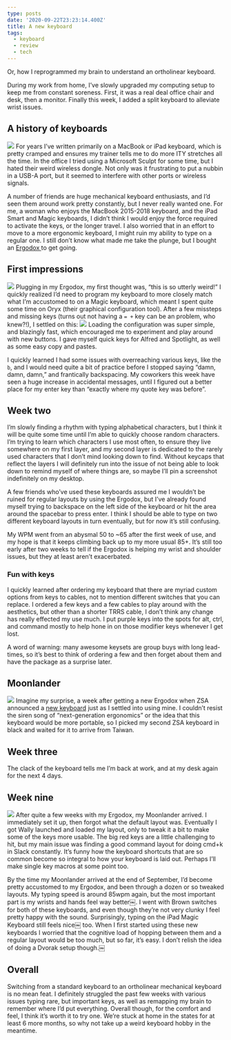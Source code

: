 ```yaml
---
type: posts
date: '2020-09-22T23:23:14.400Z'
title: A new keyboard
tags:
  - keyboard
  - review
  - tech
---
```


Or, how I reprogrammed my brain to understand an ortholinear keyboard.

During my work from home, I’ve slowly upgraded my computing setup to keep me from constant soreness. First, it was a real deal office chair and desk, then a monitor. Finally this week, I added a split keyboard to alleviate wrist issues.

## A history of keyboards
![](/photos/keyboardhistory.jpg)
For years I’ve written primarily on a MacBook or iPad keyboard, which is pretty cramped and ensures my trainer tells me to do more ITY stretches all the time. In the office I tried using a Microsoft Sculpt for some time, but I hated their weird wireless dongle. Not only was it frustrating to put a nubbin in a USB-A port, but it seemed to interfere with other ports or wireless signals.

A number of friends are huge mechanical keyboard enthusiasts, and I’d seen them around work pretty constantly, but I never really wanted one. For me, a woman who enjoys the MacBook 2015-2018 keyboard, and the iPad Smart and Magic keyboards, I didn’t think I would enjoy the force required to activate the keys, or the longer travel. I also worried that in an effort to move to a more ergonomic keyboard, I might ruin my ability to type on a regular one. I still don’t know what made me take the plunge, but I bought an [Ergodox ](https://ergodox-ez.com) to get going.

## First impressions
![](/photos/ergodox.jpg)
Plugging in my Ergodox, my first thought was, “this is so utterly weird!” I quickly realized I’d need to program my keyboard to more closely match what I’m accustomed to on a Magic keyboard, which meant I spent quite some time on Oryx (their graphical configuration tool). After a few missteps and missing keys (turns out not having a `= +` key can be an problem, who knew?!), I settled on this:
![](/photos/ergodoxlayout.jpg)
Loading the configuration was super simple, and blazingly fast, which encouraged me to experiment and play around with new buttons. I gave myself quick keys for Alfred and Spotlight, as well as some easy copy and pastes.

I quickly learned I had some issues with overreaching various keys, like the `b`, and I would need quite a bit of practice before I stopped saying “damn, damn, damn,” and frantically backspacing. My coworkers this week have seen a huge increase in accidental messages, until I figured out a better place for my enter key than “exactly where my quote key was before”.

## Week two

I’m slowly finding a rhythm with typing alphabetical characters, but I think it will be quite some time until I’m able to quickly choose random characters. I’m trying to learn which characters I use most often, to ensure they live somewhere on my first layer, and my second layer is dedicated to the rarely used characters that I don’t mind looking down to find. Without keycaps that reflect the layers I will definitely run into the issue of not being able to look down to remind myself of where things are, so maybe I’ll pin a screenshot indefinitely on my desktop.

A few friends who’ve used these keyboards assured me I wouldn’t be ruined for regular layouts by using the Ergodox, but I’ve already found myself trying to backspace on the left side of the keyboard or hit the area around the spacebar to press enter. I think I should be able to type on two different keyboard layouts in turn eventually, but for now it’s still confusing.

My WPM went from an abysmal 50 to ~65 after the first week of use, and my hope is that it keeps climbing back up to my more usual 85+. It’s still too early after two weeks to tell if the Ergodox is helping my wrist and shoulder issues, but they at least aren’t exacerbated.

### Fun with keys

I quickly learned after ordering my keyboard that there are myriad custom options from keys to cables, not to mention different switches that you can replace. I ordered a few keys and a few cables to play around with the aesthetics, but other than a shorter TRRS cable, I don’t think any change has really effected my use much. I put purple keys into the spots for alt, ctrl, and command mostly to help hone in on those modifier keys whenever I get lost.

A word of warning: many awesome keysets are group buys with long lead-times, so it’s best to think of ordering a few and then forget about them and have the package as a surprise later.

## Moonlander
![](/photos/moonlanderlayout.jpg)
Imagine my surprise, a week after getting a new Ergodox when ZSA announced a [new keyboard](https://www.zsa.io/moonlander/) just as I settled into using mine. I couldn’t resist the siren song of “next-generation ergonomics” or the idea that this keyboard would be more portable, so I picked my second ZSA keyboard in black and waited for it to arrive from Taiwan.

## Week three

The clack of the keyboard tells me I’m back at work, and at my desk again for the next 4 days.

## Week nine
![](/photos/moonlander.jpg)
After quite a few weeks with my Ergodox, my Moonlander arrived. I immediately set it up, then forgot what the default layout was. Eventually I got Wally launched and loaded my layout, only to tweak it a bit to make some of the keys more usable. The big red keys are a little challenging to hit, but my main issue was finding a good command layout for doing cmd+k in Slack constantly. It’s funny how the keyboard shortcuts that are so common become so integral to how your keyboard is laid out. Perhaps I’ll make single key macros at some point too.

By the time my Moonlander arrived at the end of September, I’d become pretty accustomed to my Ergodox, and been through a dozen or so tweaked layouts. My typing speed is around 85wpm again, but the most important part is my wrists and hands feel way better￼. I went with Brown switches for both of these keyboards, and even though they’re not very clunky I feel pretty happy with the sound. Surprisingly, typing on the iPad Magic Keyboard still feels nice￼ too. When I first started using these new keyboards I worried that the cognitive load of hopping between them and a regular layout would be too much, but so far, it’s easy. I don’t relish the idea of doing a Dvorak setup though.￼

## Overall

Switching from a standard keyboard to an ortholinear mechanical keyboard is no mean feat. I definitely struggled the past few weeks with various issues typing rare, but important keys, as well as remapping my brain to remember where I’d put everything. Overall though, for the comfort and feel, I think it’s worth it to try one. We’re stuck at home in the states for at least 6 more months, so why not take up a weird keyboard hobby in the meantime.
